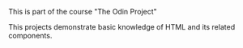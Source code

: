 This is part of the course "The Odin Project"

This projects demonstrate basic knowledge of HTML and its related components.
